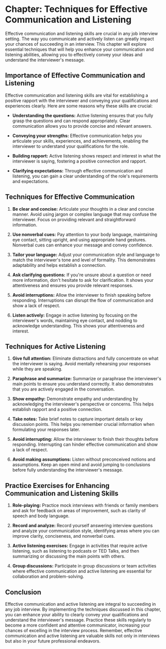 Chapter: Techniques for Effective Communication and Listening
=============================================================

Effective communication and listening skills are crucial in any job interview setting. The way you communicate and actively listen can greatly impact your chances of succeeding in an interview. This chapter will explore essential techniques that will help you enhance your communication and listening abilities, allowing you to effectively convey your ideas and understand the interviewer's message.

Importance of Effective Communication and Listening
---------------------------------------------------

Effective communication and listening skills are vital for establishing a positive rapport with the interviewer and conveying your qualifications and experiences clearly. Here are some reasons why these skills are crucial:

* **Understanding the questions:** Active listening ensures that you fully grasp the questions and can respond appropriately. Clear communication allows you to provide concise and relevant answers.

* **Conveying your strengths:** Effective communication helps you articulate your skills, experiences, and achievements, enabling the interviewer to understand your qualifications for the role.

* **Building rapport:** Active listening shows respect and interest in what the interviewer is saying, fostering a positive connection and rapport.

* **Clarifying expectations:** Through effective communication and listening, you can gain a clear understanding of the role's requirements and expectations.

Techniques for Effective Communication
--------------------------------------

1. **Be clear and concise:** Articulate your thoughts in a clear and concise manner. Avoid using jargon or complex language that may confuse the interviewer. Focus on providing relevant and straightforward information.

2. **Use nonverbal cues:** Pay attention to your body language, maintaining eye contact, sitting upright, and using appropriate hand gestures. Nonverbal cues can enhance your message and convey confidence.

3. **Tailor your language:** Adjust your communication style and language to match the interviewer's tone and level of formality. This demonstrates adaptability and helps establish a connection.

4. **Ask clarifying questions:** If you're unsure about a question or need more information, don't hesitate to ask for clarification. It shows your attentiveness and ensures you provide relevant responses.

5. **Avoid interruptions:** Allow the interviewer to finish speaking before responding. Interruptions can disrupt the flow of communication and show a lack of respect.

6. **Listen actively:** Engage in active listening by focusing on the interviewer's words, maintaining eye contact, and nodding to acknowledge understanding. This shows your attentiveness and interest.

Techniques for Active Listening
-------------------------------

1. **Give full attention:** Eliminate distractions and fully concentrate on what the interviewer is saying. Avoid mentally rehearsing your responses while they are speaking.

2. **Paraphrase and summarize:** Summarize or paraphrase the interviewer's main points to ensure you understand correctly. It also demonstrates that you are actively engaged in the conversation.

3. **Show empathy:** Demonstrate empathy and understanding by acknowledging the interviewer's perspective or concerns. This helps establish rapport and a positive connection.

4. **Take notes:** Take brief notes to capture important details or key discussion points. This helps you remember crucial information when formulating your responses later.

5. **Avoid interrupting:** Allow the interviewer to finish their thoughts before responding. Interrupting can hinder effective communication and show a lack of respect.

6. **Avoid making assumptions:** Listen without preconceived notions and assumptions. Keep an open mind and avoid jumping to conclusions before fully understanding the interviewer's message.

Practice Exercises for Enhancing Communication and Listening Skills
-------------------------------------------------------------------

1. **Role-playing:** Practice mock interviews with friends or family members and ask for feedback on areas of improvement, such as clarity of speech and body language.

2. **Record and analyze:** Record yourself answering interview questions and analyze your communication style, identifying areas where you can improve clarity, conciseness, and nonverbal cues.

3. **Active listening exercises:** Engage in activities that require active listening, such as listening to podcasts or TED Talks, and then summarizing or discussing the main points with others.

4. **Group discussions:** Participate in group discussions or team activities where effective communication and active listening are essential for collaboration and problem-solving.

Conclusion
----------

Effective communication and active listening are integral to succeeding in any job interview. By implementing the techniques discussed in this chapter, you can enhance your ability to clearly convey your qualifications and understand the interviewer's message. Practice these skills regularly to become a more confident and attentive communicator, increasing your chances of excelling in the interview process. Remember, effective communication and active listening are valuable skills not only in interviews but also in your future professional endeavors.
